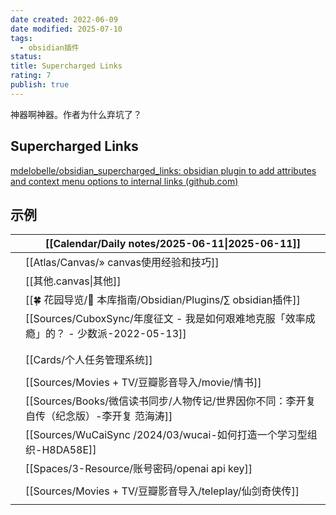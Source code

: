 ```yaml
---
date created: 2022-06-09
date modified: 2025-07-10
tags:
  - obsidian插件
status:
title: Supercharged Links
rating: 7
publish: true
---
```


神器啊神器。作者为什么弃坑了？

## Supercharged Links

[mdelobelle/obsidian_supercharged_links: obsidian plugin to add attributes and context menu options to internal links (github.com)](https://github.com/mdelobelle/obsidian_supercharged_links)

## 示例

|     | [[Calendar/Daily notes/2025-06-11\|2025-06-11]] |
| --- | ----------------------------------------------- |
|     | [[Atlas/Canvas/» canvas使用经验和技巧]]                                |
|     | [[其他.canvas\|其他]]                               |
|     | [[🍀 花园导览/🧰 本库指南/Obsidian/Plugins/∑ obsidian插件]]                                |
|     | [[Sources/CuboxSync/年度征文 - 我是如何艰难地克服「效率成瘾」的？ - 少数派-2022-05-13]]   |
|     |                                                 |
|     |                                                 |
|     | [[Cards/个人任务管理系统]]                                    |
|     |                                                 |
|     | [[Sources/Movies + TV/豆瓣影音导入/movie/情书]]         |
|     | [[Sources/Books/微信读书同步/人物传记/世界因你不同：李开复自传（纪念版）-李开复 范海涛]]                   |
|     | [[Sources/WuCaiSync /2024/03/wucai-如何打造一个学习型组织-H8DA58E]]                   |
|     | [[Spaces/3-Resource/账号密码/openai api key]]                              |
|     |                                                 |
|     | [[Sources/Movies + TV/豆瓣影音导入/teleplay/仙剑奇侠传]]                                       |
|     |                                                 |
